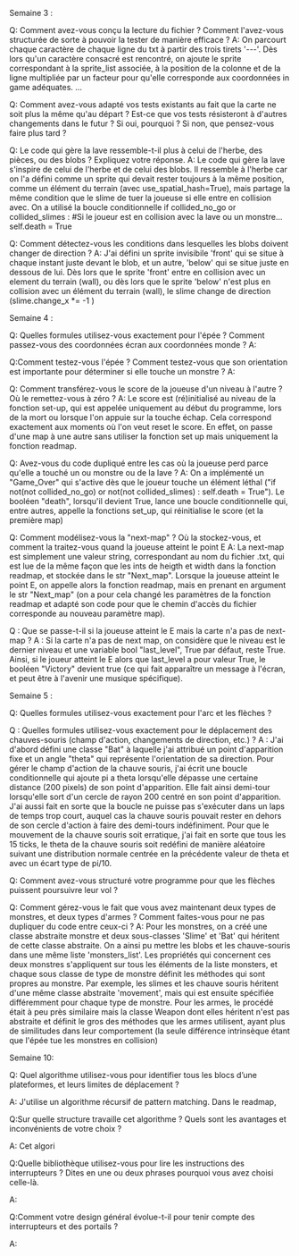 Semaine 3 :

Q: Comment avez-vous conçu la lecture du fichier ? Comment l'avez-vous structurée de sorte à pouvoir la tester de manière efficace ?
A: On parcourt chaque caractère de chaque ligne du txt à partir des trois tirets '---'.
Dès lors qu'un caractère consacré est rencontré, on ajoute le sprite correspondant à la sprite_list associée, à la position de la colonne et de la ligne multipliée par un facteur pour qu'elle corresponde aux coordonnées in game adéquates.
...

Q: Comment avez-vous adapté vos tests existants au fait que la carte ne soit plus la même qu'au départ ? Est-ce que vos tests résisteront à d'autres changements dans le futur ? Si oui, pourquoi ? Si non, que pensez-vous faire plus tard ?

Q: Le code qui gère la lave ressemble-t-il plus à celui de l'herbe, des pièces, ou des blobs ? Expliquez votre réponse.
A: Le code qui gère la lave s'inspire de celui de l'herbe et de celui des blobs. Il ressemble à l'herbe car on l'a défini comme un sprite qui devait rester toujours à la même position, comme un élément du terrain (avec use_spatial_hash=True), mais partage la même condition que le slime de tuer la joueuse si elle entre en collision avec. On a utilisé la boucle conditionnelle 
if collided_no_go or  collided_slimes   :    #Si le joueur est en collision avec la lave ou un monstre...
     self.death = True

Q: Comment détectez-vous les conditions dans lesquelles les blobs doivent changer de direction ?
A: J'ai défini un sprite invisibile 'front' qui se situe à chaque instant juste devant le blob, et un autre, 'below' qui se situe juste en dessous de lui. Dès lors que le sprite 'front' entre en collision avec un element du terrain (wall), ou dès lors que le sprite 'below' n'est plus en collision avec un élément du terrain (wall), le slime change de direction (slime.change_x *= -1 ) 


Semaine 4 :

Q: Quelles formules utilisez-vous exactement pour l'épée ? Comment passez-vous des coordonnées écran aux coordonnées monde ?
A: 

Q:Comment testez-vous l'épée ? Comment testez-vous que son orientation est importante pour déterminer si elle touche un monstre ?
A:

Q: Comment transférez-vous le score de la joueuse d'un niveau à l'autre ? Où le remettez-vous à zéro ?
A: Le score est (ré)initialisé au niveau de la fonction set-up, qui est appelée uniquement au début du programme, lors de la mort ou lorsque l'on appuie sur la touche échap. Cela correspond exactement aux moments où l'on veut reset le score. En effet, on passe d'une map à une autre sans utiliser la fonction set up mais uniquement la fonction readmap.

Q: Avez-vous du code dupliqué entre les cas où la joueuse perd parce qu'elle a touché un ou monstre ou de la lave ?
A: On a implémenté un "Game_Over" qui s'active dès que le joueur touche un élément léthal
("if not(not collided_no_go) or not(not collided_slimes)  :    self.death = True"). Le booléen "death", lorsqu'il devient True, lance une boucle conditionnelle qui, entre autres, appelle la fonctions set_up, qui réinitialise le score (et la première map)

Q: Comment modélisez-vous la "next-map" ? Où la stockez-vous, et comment la traitez-vous quand la joueuse atteint le point E 
A: La next-map est simplement une valeur string, correspondant au nom du fichier .txt, qui est lue de la même façon que les ints de heigth et width dans la fonction readmap, et stockée dans le str "Next_map". Lorsque la joueuse atteint le point E, on appelle alors la fonction readmap, mais en prenant en argument le str "Next_map" (on a pour cela changé les paramètres de la fonction readmap et adapté son code pour que le chemin d'accès du fichier corresponde au nouveau paramètre map).

Q : Que se passe-t-il si la joueuse atteint le E mais la carte n'a pas de next-map ?
A : Si la carte n'a pas de next map, on considère que le niveau est le dernier niveau et une variable bool "last_level", True par défaut, reste True. Ainsi, si le joueur atteint le E alors que last_level a pour valeur True, le booléen "Victory" devient true (ce qui fait apparaître un message à l'écran, et peut être à l'avenir une musique spécifique).


Semaine 5 :

Q: Quelles formules utilisez-vous exactement pour l'arc et les flèches ?


Q : Quelles formules utilisez-vous exactement pour le déplacement des chauves-souris (champ d'action, changements de direction, etc.) ?
A : J'ai d'abord défini une classe "Bat" à laquelle j'ai attribué un point d'apparition fixe et un angle "theta" qui représente l'orientation de sa direction.
Pour gérer le champ d'action de la chauve souris, j'ai écrit une boucle conditionnelle qui ajoute pi a theta lorsqu'elle dépasse une certaine distance (200 pixels) de son point d'apparition. Elle fait ainsi demi-tour lorsqu'elle sort d'un cercle de rayon 200 centré en son point d'apparition.  J'ai aussi fait en sorte que la boucle ne puisse pas s'exécuter dans un laps de temps trop court, auquel cas la chauve souris pouvait rester en dehors de son cercle d'action à faire des demi-tours indéfiniment.
Pour que le mouvement de la chauve souris soit erratique, j'ai fait en sorte que tous les 15 ticks, le theta de la chauve souris soit redéfini de manière aléatoire suivant une distribution normale centrée en la précédente valeur de theta et avec un écart type de pi/10.


Q: Comment avez-vous structuré votre programme pour que les flèches puissent poursuivre leur vol ?

Q: Comment gérez-vous le fait que vous avez maintenant deux types de monstres, et deux types d'armes ? Comment faites-vous pour ne pas dupliquer du code entre ceux-ci ?
A: Pour les monstres, on a créé une classe abstraite monstre et deux sous-classes 'Slime' et 'Bat' qui héritent de cette classe abstraite. On a ainsi pu mettre les blobs et les chauve-souris dans une même liste 'monsters_list'. Les propriétés qui concernent ces deux monstres s'appliquent sur tous les éléments de la liste monsters, et chaque sous classe de type de monstre définit les méthodes qui sont propres au monstre. Par exemple, les slimes et les chauve souris héritent d'une même classe abstraite 'movement', mais qui est ensuite spécifiée différemment pour chaque type de monstre. Pour les armes, le procédé était à peu près similaire mais la classe Weapon dont elles héritent n'est pas abstraite et définit le gros des méthodes que les armes utilisent, ayant plus de similitudes dans leur comportement (la seule différence intrinsèque étant que l'épée tue les monstres en collision)


Semaine 10:

Q: Quel algorithme utilisez-vous pour identifier tous les blocs d’une plateformes, et leurs limites de déplacement ?

A: J'utilise un algorithme récursif de pattern matching. Dans le readmap, 

Q:Sur quelle structure travaille cet algorithme ? Quels sont les avantages et inconvénients de votre choix ?

A: Cet algori

Q:Quelle bibliothèque utilisez-vous pour lire les instructions des interrupteurs ? Dites en une ou deux phrases pourquoi vous avez choisi celle-là.

A:

Q:Comment votre design général évolue-t-il pour tenir compte des interrupteurs et des portails ?

A:
